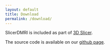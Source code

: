 ```yaml
---
layout: default
title: Download
permalink: /download/
---
```


SlicerDMRI is included as part of [3D Slicer](http://www.slicer.org). 

The source code is available on our [github page](https://github.com/SlicerDMRI).
